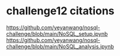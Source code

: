 # challenge12 citations
https://github.com/yeyanwang/nosql-challenge/blob/main/NoSQL_setup.ipynb
https://github.com/yeyanwang/nosql-challenge/blob/main/NoSQL_analysis.ipynb
